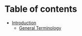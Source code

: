 # Table of contents

* [Introduction](README.md)
  * [General Terminology](introduction/general-terminology.md)
